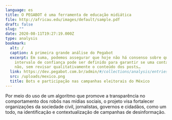 ```yaml
---
language: es
title: O PEGABOT é uma ferramenta de educação midiática
file: http://africau.edu/images/default/sample.pdf
draft: false
slug: ""
date: 2020-08-11T19:27:19.000Z
type: analysis
bookmark:
  alt: /
  caption: A primeira grande análise do Pegabot
  excerpt: Em suma, podemos assegurar que hoje não há consenso sobre qual
    intervalo de confiança pode ser definido para garantir se uma conta é bot ou
    não, sem revisar qualitativamente o conteúdo dos posts…
  link: https://dev.pegabot.com.br/admin/#/collections/analysis/entries/grandes-analises.pt
  src: /uploads/mexico.png
  title: Bots e participação nas campanhas eleitorais do México
---
```

Por meio do uso de um algoritmo que promove a transparência no comportamento dos robôs nas mídias sociais, o projeto visa fortalecer organizações da sociedade civil, jornalistas, governos e cidadãos, como um todo, na identificação e contextualização de campanhas de desinformação.
